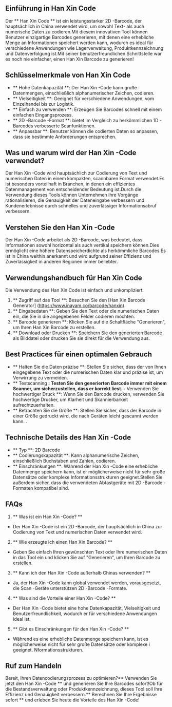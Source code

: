 ## Einführung in Han Xin Code

Der ** Han Xin Code ** ist ein leistungsstarker 2D -Barcode, der hauptsächlich in China verwendet wird, um sowohl Text- als auch numerische Daten zu codieren.Mit diesem innovativen Tool können Benutzer einzigartige Barcodes generieren, mit denen eine erhebliche Menge an Informationen speichert werden kann, wodurch es ideal für verschiedene Anwendungen wie Lagerverwaltung, Produktkennzeichnung und Datenverfolgung ist.Mit seiner benutzerfreundlichen Schnittstelle war es noch nie einfacher, einen Han Xin Barcode zu generieren!

## Schlüsselmerkmale von Han Xin Code

- ** Hohe Datenkapazität **: Der Han Xin -Code kann große Datenmengen, einschließlich alphanumerischer Zeichen, codieren.
- ** Vielseitigkeit **: Geeignet für verschiedene Anwendungen, vom Einzelhandel bis zur Logistik.
- ** Einfach zu verwenden **: Erzeugen Sie Barcodes schnell mit einem einfachen Eingangsprozess.
- ** 2D -Barcode -Format **: bietet im Vergleich zu herkömmlichen 1D -Barcodes verbesserte Scanfunktionen.
- ** Anpassbar **: Benutzer können die codierten Daten so anpassen, dass sie bestimmte Anforderungen entsprechen.

## Was und warum wird der Han Xin -Code verwendet?

Der Han Xin -Code wird hauptsächlich zur Codierung von Text und numerischen Daten in einem kompakten, scannbaren Format verwendet.Es ist besonders vorteilhaft in Branchen, in denen ein effizientes Datenmanagement von entscheidender Bedeutung ist.Durch die Verwendung dieses Tools können Unternehmen ihre Vorgänge rationalisieren, die Genauigkeit der Dateneingabe verbessern und Kundenerlebnisse durch schnelles und zuverlässiger Informationsabruf verbessern.

## Verstehen Sie den Han Xin -Code

Der Han Xin -Code arbeitet als 2D -Barcode, was bedeutet, dass Informationen sowohl horizontal als auch vertikal speichern können.Dies ermöglicht eine höhere Datenspeicherdichte als herkömmliche Barcodes.Es ist in China weithin anerkannt und wird aufgrund seiner Effizienz und Zuverlässigkeit in anderen Regionen immer beliebter.

## Verwendungshandbuch für Han Xin Code

Die Verwendung des Han Xin Code ist einfach und unkompliziert:

1. ** Zugriff auf das Tool **: Besuchen Sie den [Han Xin Barcode Generator] (https://www.inayam.co/barcode/hanxin).
2. ** Eingabedaten **: Geben Sie den Text oder die numerischen Daten ein, die Sie in die angegebenen Felder codieren möchten.
3. ** Barcode generieren **: Klicken Sie auf die Schaltfläche "Generieren", um Ihren Han Xin Barcode zu erstellen.
4. ** Download oder Drucken **: Speichern Sie den generierten Barcode als Bilddatei oder drucken Sie sie direkt für die Verwendung aus.

## Best Practices für einen optimalen Gebrauch

- ** Halten Sie die Daten präzise **: Stellen Sie sicher, dass der von Ihnen eingegebene Text oder die numerischen Daten klar und präzise ist, um Verwirrung zu vermeiden.
- ** Testscanning **: Testen Sie den generierten Barcode immer mit einem Scanner, um sicherzustellen, dass er korrekt liest.
-** Verwenden Sie hochwertiger Druck **: Wenn Sie den Barcode drucken, verwenden Sie hochwertige Drucker, um Klarheit und Skannierbarkeit aufrechtzuerhalten.
- ** Betrachten Sie die Größe **: Stellen Sie sicher, dass der Barcode in einer Größe gedruckt wird, die nach Geräten leicht gescannt werden kann.
.

## Technische Details des Han Xin -Code

- ** Typ **: 2D Barcode
- ** Codierungskapazität **: Kann alphanumerische Zeichen, einschließlich Buchstaben und Zahlen, codieren.
- ** Einschränkungen **: Während der Han Xin -Code eine erhebliche Datenmenge speichern kann, ist er möglicherweise nicht für sehr große Datensätze oder komplexe Informationsstrukturen geeignet.Stellen Sie außerdem sicher, dass die verwendeten Abtastgeräte mit 2D -Barcode -Formaten kompatibel sind.

## FAQs

1. ** Was ist ein Han Xin -Code? **
- Der Han Xin -Code ist ein 2D -Barcode, der hauptsächlich in China zur Codierung von Text und numerischen Daten verwendet wird.

2. ** Wie erzeugte ich einen Han Xin Barcode? **
- Geben Sie einfach Ihren gewünschten Text oder Ihre numerischen Daten in das Tool ein und klicken Sie auf "Generieren", um Ihren Barcode zu erstellen.

3. ** Kann ich den Han Xin -Code außerhalb Chinas verwenden? **
- Ja, der Han Xin -Code kann global verwendet werden, vorausgesetzt, die Scan -Geräte unterstützen 2D -Barcode -Formate.

4. ** Was sind die Vorteile einer Han Xin -Code? **
- Der Han Xin -Code bietet eine hohe Datenkapazität, Vielseitigkeit und Benutzerfreundlichkeit, wodurch er für verschiedene Anwendungen ideal ist.

5. ** Gibt es Einschränkungen für den Han Xin -Code? **
- Während es eine erhebliche Datenmenge speichern kann, ist es möglicherweise nicht für sehr große Datensätze oder komplexe i geeignet. Nformationsstrukturen.

## Ruf zum Handeln

Bereit, Ihren Datencodierungsprozess zu optimieren?** Verwenden Sie jetzt den Han Xin -Code ** und generieren Sie Ihre Barcodes sofort!Ob für die Bestandsverwaltung oder Produktkennzeichnung, dieses Tool soll Ihre Effizienz und Genauigkeit verbessern.** Berechnen Sie Ihre Ergebnisse sofort ** und erleben Sie heute die Vorteile des Han Xin -Code!